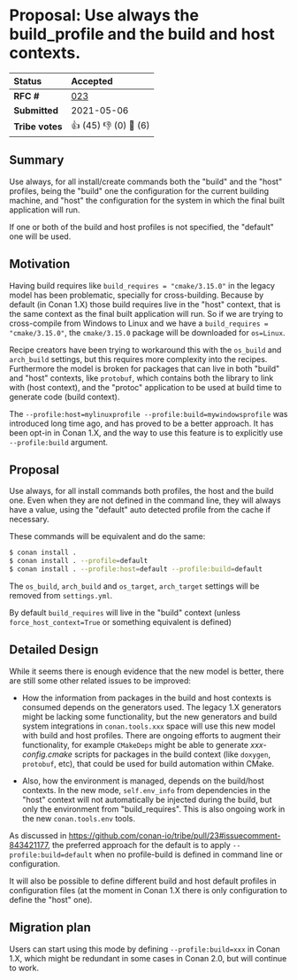 # Proposal: Use always the build_profile and the build and host contexts.


| **Status**        | **Accepted**                                      |
|:------------------|:--------------------------------------------------|
| **RFC #**         | [023](https://github.com/conan-io/tribe/pull/23)  |
| **Submitted**     | 2021-05-06                                        |
| **Tribe votes**   | :thumbsup: (45) :thumbsdown: (0) :eyes: (6)       |


## Summary

Use always, for all install/create commands both the "build" and the "host" profiles,
being the "build" one the configuration for the current building machine, and "host" the configuration
for the system in which the final built application will run.

If one or both of the build and host profiles is not specified, the "default" one will be used.


## Motivation

Having build requires like ``build_requires = "cmake/3.15.0"`` in the legacy model has been problematic, specially for cross-building.
Because by default (in Conan 1.X) those build requires live in the "host" context, that is the same context as the final built application
will run. So if we are trying to cross-compile from Windows to Linux and we have a ``build_requires = "cmake/3.15.0"``, the ``cmake/3.15.0``
package will be downloaded for ``os=Linux``.

Recipe creators have been trying to workaround this with the ``os_build`` and ``arch_build`` settings, but this requires more complexity into
the recipes. Furthermore the model is broken for packages that can live in both "build" and "host" contexts, like ``protobuf``, which contains
both the library to link with (host context), and the "protoc" application to be used at build time to generate code (build context).

The ``--profile:host=mylinuxprofile --profile:build=mywindowsprofile`` was introduced long time ago, and has proved to be a better approach.
It has been opt-in in Conan 1.X, and the way to use this feature is to explicitly use ``--profile:build`` argument.

## Proposal

Use always, for all install commands both profiles, the host and the build one.
Even when they are not defined in the command line, they will always have a value, using the "default" auto detected profile from the cache if necessary.

These commands will be equivalent and do the same:

```bash
$ conan install .
$ conan install . --profile=default
$ conan install . --profile:host=default --profile:build=default
```

The ``os_build``, ``arch_build`` and ``os_target``, ``arch_target`` settings will be removed from ``settings.yml``.

By default ``build_requires`` will live in the "build" context (unless ``force_host_context=True`` or something equivalent is defined)


## Detailed Design

While it seems there is enough evidence that the new model is better, there are still some other related issues to be improved:

- How the information from packages in the build and host contexts is consumed depends on the generators used.
The legacy 1.X generators might be lacking some functionality, but the new generators and build system integrations in ``conan.tools.xxx``
space will use this new model with build and host profiles. There are ongoing efforts to augment their functionality, for example
``CMakeDeps`` might be able to generate *xxx-config.cmake* scripts for packages in the build context (like ``doxygen``, ``protobuf``, etc),
that could be used for build automation within CMake.

- Also, how the environment is managed, depends on the build/host contexts. In the new mode, ``self.env_info`` from dependencies in the "host"
context will not automatically be injected during the build, but only the environment from "build_requires".
This is also ongoing work in the new ``conan.tools.env`` tools.

As discussed in https://github.com/conan-io/tribe/pull/23#issuecomment-843421177, the preferred approach for the default is to apply
``--profile:build=default`` when no profile-build is defined in command line or configuration.

It will also be possible to define different build and host default profiles in configuration files (at the moment in Conan 1.X there is only
configuration to define the "host" one).


## Migration plan

Users can start using this mode by defining ``--profile:build=xxx`` in Conan 1.X, which might be redundant in some cases in Conan 2.0, but will
continue to work.
